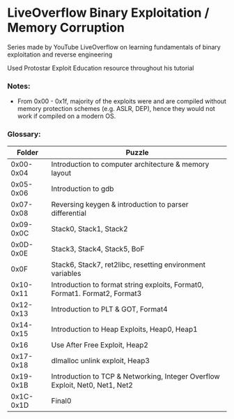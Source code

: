 # LiveOverflow Binary Exploitation / Memory Corruption

Series made by YouTube LiveOverflow on learning fundamentals of binary exploitation and reverse engineering

Used Protostar Exploit Education resource throughout his tutorial

### Notes:

- From 0x00 - 0x1f, majority of the exploits were and are compiled without memory protection schemes (e.g. ASLR, DEP), hence they would not work if compiled on a modern OS.

### Glossary:

| Folder | Puzzle |
|--------|--------|
|0x00-0x04|Introduction to computer architecture & memory layout|
|0x05-0x06|Introduction to gdb|
|0x07-0x08|Reversing keygen & introduction to parser differential|
|0x09-0x0C|Stack0, Stack1, Stack2|
|0x0D-0x0E|Stack3, Stack4, Stack5, BoF|
|0x0F|Stack6, Stack7, ret2libc, resetting environment variables|
|0x10-0x11|Introduction to format string exploits, Format0, Format1. Format2, Format3|
|0x12-0x13|Introduction to PLT & GOT, Format4|
|0x14-0x15|Introduction to Heap Exploits, Heap0, Heap1|
|0x16|Use After Free Exploit, Heap2|
|0x17-0x18|dlmalloc unlink exploit, Heap3|
|0x19-0x1B|Introduction to TCP & Networking, Integer Overflow Exploit, Net0, Net1, Net2|
|0x1C-0x1D|Final0|
